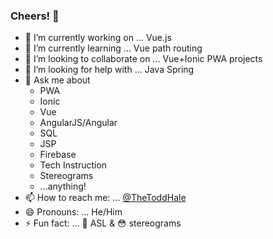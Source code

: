 ### Cheers! 🖖

- 🔭  I’m currently working on ... Vue.js
- 🌱  I’m currently learning ... Vue path routing
- 👯  I’m looking to collaborate on ... Vue+Ionic PWA projects
- 🤔  I’m looking for help with ... Java Spring
- 💬  Ask me about
  - PWA
  - Ionic
  - Vue
  - AngularJS/Angular
  - SQL
  - JSP
  - Firebase
  - Tech Instruction
  - Stereograms
  - ...anything!
- 📫  How to reach me: ... [@TheToddHale](https://twitter.com/TheToddHale)
- 😄  Pronouns: ... He/Him
- ⚡  Fun fact: ... 🤟 ASL & 😳 stereograms
